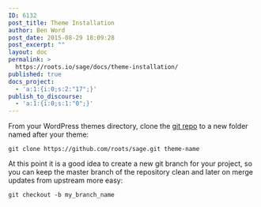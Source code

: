 ```yaml
---
ID: 6132
post_title: Theme Installation
author: Ben Word
post_date: 2015-08-29 18:09:28
post_excerpt: ""
layout: doc
permalink: >
  https://roots.io/sage/docs/theme-installation/
published: true
docs_project:
  - 'a:1:{i:0;s:2:"17";}'
publish_to_discourse:
  - 'a:1:{i:0;s:1:"0";}'
---
```

From your WordPress themes directory, clone the [git repo](https://github.com/roots/sage) to a new folder named after your theme:

```
git clone https://github.com/roots/sage.git theme-name
```

At this point it is a good idea to create a new git branch for your project, so you can keep the master branch of the repository clean and later on merge updates from upstream more easy:

```
git checkout -b my_branch_name
```
